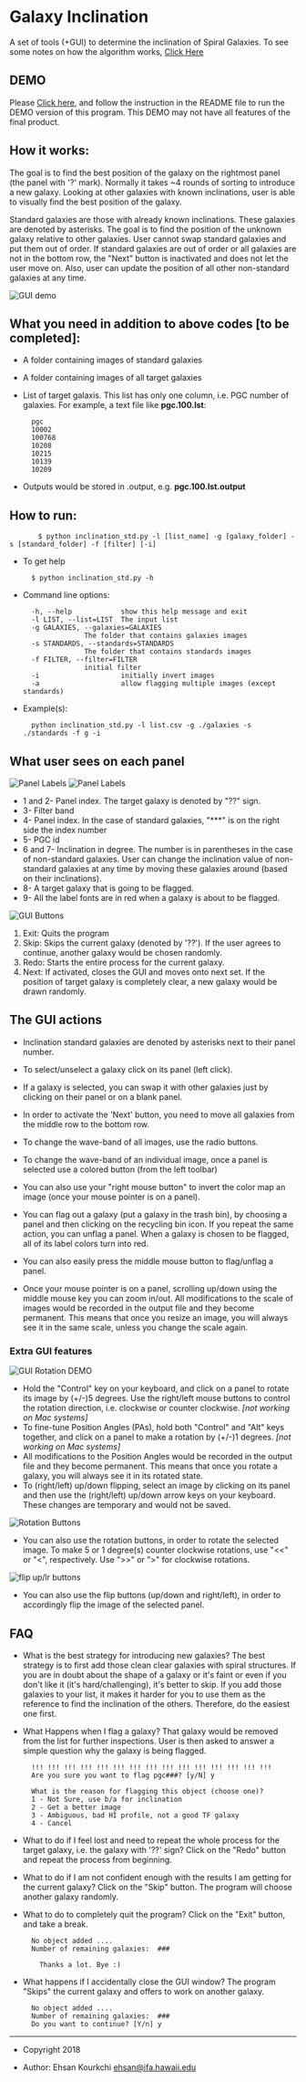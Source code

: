 # Galaxy Inclination

A set of tools (+GUI) to determine the inclination of Spiral Galaxies. To see some notes on how the algorithm works, [Click Here](https://github.com/ekourkchi/galaxy_inclination/files/1524526/galaxy_sorting.pdf)

## DEMO
Please [Click here](https://github.com/ekourkchi/galaxy_inclination/tree/master/DEMO), and follow the instruction in the README file to run the DEMO version of this program. This DEMO may not have all features of the final product. 

## How it works:
    
The goal is to find the best position of the galaxy on the rightmost panel (the panel with '?' mark). Normally it takes ~4 rounds of sorting to introduce a new galaxy. Looking at other galaxies with known inclinations, user is able to visually find the best position of the galaxy.
      
Standard galaxies are those with already known inclinations. These galaxies are denoted by asterisks. The goal is to find the position of the unknown galaxy relative to other galaxies. User cannot swap standard galaxies and put them out of order. If standard galaxies are out of order or all galaxies are not in the bottom row, the "Next" button is inactivated and does not let the user move on. Also, user can update the position of all other non-standard galaxies at any time. 

 ![GUI demo](https://user-images.githubusercontent.com/13570487/34751095-a0cbb3b2-f54e-11e7-99bb-e82764160319.png "GUI demo")
 
## What you need in addition to above codes [to be completed]:
    
   - A folder containing images of standard galaxies
   - A folder containing images of all target galaxies
   - List of target galaxis. This list has only one column, i.e. PGC number of galaxies. For example, a text file like **pgc.100.lst**:
           
           pgc
           10002   
           100768
           10208
           10215
           10139
           10209

   - Outputs would be stored in <input-list>.output, e.g. **pgc.100.lst.output**
   
## How to run:

           $ python inclination_std.py -l [list_name] -g [galaxy_folder] -s [standard_folder] -f [filter] [-i]

   - To get help
   
           $ python inclination_std.py -h
   
   - Command line options:
           
           -h, --help            show this help message and exit
           -l LIST, --list=LIST  The input list
           -g GALAXIES, --galaxies=GALAXIES
                        The folder that contains galaxies images
           -s STANDARDS, --standards=STANDARDS
                        The folder that contains standards images
           -f FILTER, --filter=FILTER
                        initial filter
           -i                    initially invert images
           -a                    allow flagging multiple images (except standards)

   - Example(s):
       
           python inclination_std.py -l list.csv -g ./galaxies -s ./standards -f g -i
           

## What user sees on each panel
 
 ![Panel Labels](https://user-images.githubusercontent.com/13570487/33522617-f9e62040-d794-11e7-82a8-f9a294169844.png "Panel Labels")
 ![Panel Labels](https://user-images.githubusercontent.com/13570487/33522626-21c0b544-d795-11e7-88b8-e74e599a054b.png "Panel Labels")

* 1 and 2- Panel index. The target galaxy is denoted by "??" sign. 
* 3- Filter band
* 4- Panel index. In the case of standard galaxies, "***" is on the right side the index number
* 5- PGC id 
* 6 and 7- Inclination in degree. The number is in parentheses in the case of non-standard galaxies. User can change the inclination value of non-standard galaxies at any time by moving these galaxies around (based on their inclinations).
* 8- A target galaxy that is going to be flagged.
* 9- All the label fonts are in red when a galaxy is about to be flagged.
 
 ![GUI Buttons](https://user-images.githubusercontent.com/13570487/33522891-5660f80c-d79c-11e7-89c7-0539f4d3c975.png "GUI Buttons")
 
1. Exit: Quits the program
2. Skip: Skips the current galaxy (denoted by '??'). If the user agrees to continue, another galaxy would be chosen randomly.
3. Redo: Starts the entire process for the current galaxy. 
4. Next: If activated, closes the GUI and moves onto next set. If the position of target galaxy is completely clear, a new galaxy would be drawn randomly.


## The GUI actions
 
   - Inclination standard galaxies are denoted by asterisks next to their panel number.
   - To select/unselect a galaxy click on its panel (left click).
   - If a galaxy is selected, you can swap it with other galaxies just by clicking on their panel or on a blank panel.
   - In order to activate the 'Next' button, you need to move all galaxies from the middle row to the bottom row.
   - To change the wave-band of all images, use the radio buttons.
   - To change the wave-band of an individual image, once a panel is selected use a colored button (from the left toolbar) 
   - You can also use your "right mouse button" to invert the color map an image (once your mouse pointer is on a panel).

   - You can flag out a galaxy (put a galaxy in the trash bin), by choosing a panel and then clicking on the recycling bin icon. If you repeat the same action, you can unflag a panel. When a galaxy is chosen to be flagged, all of its label colors turn into red.
   - You can also easily press the middle mouse button to flag/unflag a panel.
   - Once your mouse pointer is on a panel, scrolling up/down using the middle mouse key you can zoom in/out. All modifications to the scale of images would be recorded in the output file and they become permanent. This means that once you resize an image, you will always see it in the same scale, unless you change the scale again.
   
   ### Extra GUI features
   
   ![GUI Rotation DEMO](https://user-images.githubusercontent.com/13570487/33802665-2568c232-dd20-11e7-927e-e39c28e4a2bc.png "GUI Rotation DEMO")
   
   - Hold the "Control" key on your keyboard, and click on a panel to rotate its image by (+/-)5 degrees. Use the right/left mouse buttons to control the rotation direction, i.e. clockwise or counter clockwise. *[not working on Mac systems]*
   - To fine-tune Position Angles (PAs), hold both "Control" and "Alt" keys together, and click on a panel to make a rotation by (+/-)1 degrees. *[not working on Mac systems]*
   - All modifications to the Position Angles would be recorded in the output file and they become permanent. This means that once you rotate a galaxy, you will always see it in its rotated state. 
   - To (right/left) up/down flipping, select an image by clicking on its panel and then use the (right/left) up/down arrow keys on your keyboard. These changes are temporary and would not be saved.
   
   ![Rotation Buttons](https://user-images.githubusercontent.com/13570487/34551536-0cdc9542-f0bf-11e7-8da9-7e225c09b778.png "GUI rotation buttons")
   
   - You can also use the rotation buttons, in order to rotate the selected image. To make 5 or 1 degree(s) counter clockwise rotations, use "<<" or "<", respectively. Use ">>" or ">" for clockwise rotations.
   
   ![flip up/lr buttons](https://user-images.githubusercontent.com/13570487/34751101-b70a12b8-f54e-11e7-8c9e-f75758fcf3f9.png "flip up/lr buttons")
   - You can also use the flip buttons (up/down and right/left), in order to accordingly flip the image of the selected panel.


## FAQ
   
   - What is the best strategy for introducing new galaxies? The best strategy is to first add those clean clear galaxies with spiral structures. If you are in doubt about the shape of a galaxy or it's faint or even if you don't like it (it's hard/challenging), it's better to skip. If you add those galaxies to your list, it makes it harder for you to use them as the reference to find the inclination of the others. Therefore, do the easiest one first.
   
   - What Happens when I flag a galaxy? That galaxy would be removed from the list for further inspections. User is then asked to answer a simple question why the galaxy is being flagged. 
   
           !!! !!! !!! !!! !!! !!! !!! !!! !!! !!! !!! !!! !!! !!! !!!
           Are you sure you want to flag pgc###? [y/N] y

           What is the reason for flagging this object (choose one)?
           1 - Not Sure, use b/a for inclination
           2 - Get a better image
           3 - Ambiguous, bad HI profile, not a good TF galaxy
           4 - Cancel


   - What to do if I feel lost and need to repeat the whole process for the target galaxy, i.e. the galaxy with '??' sign? Click on the "Redo" button and repeat the process from beginning.
   
   - What to do if I am not confident enough with the results I am getting for the current galaxy? Click on the "Skip" button. The program will choose another galaxy randomly.
   
   - What to do to completely quit the program? Click on the "Exit" button, and take a break. 

           No object added ....
           Number of remaining galaxies:  ###

             Thanks a lot. Bye :)

   - What happens if I accidentally close the GUI window? The program "Skips" the current galaxy and offers to work on another galaxy.
           
           No object added ....
           Number of remaining galaxies:  ###
           Do you want to continue? [Y/n] y


- - - -
 * Copyright 2018

 * Author: Ehsan Kourkchi <ehsan@ifa.hawaii.edu>
